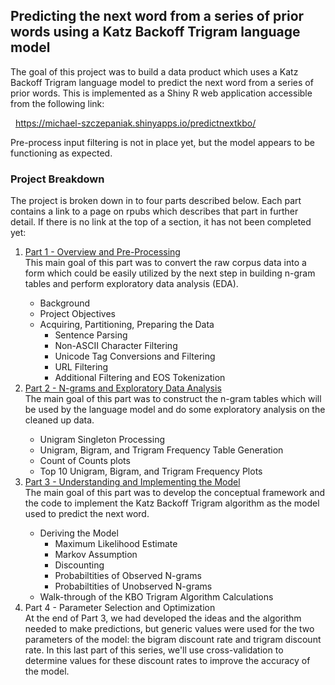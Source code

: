 ## Predicting the next word from a series of prior words using a Katz Backoff Trigram language model
The goal of this project was to build a data product which uses a Katz Backoff Trigram language model to predict the next word from a series of prior words.  This is implemented as a Shiny R web application accessible from the following link:

<span>&nbsp;&nbsp;</span><a href=https://michael-szczepaniak.shinyapps.io/predictnextword/>https://michael-szczepaniak.shinyapps.io/predictnextkbo/</a>

Pre-process input filtering is not in place yet, but the model appears to be functioning as expected.

### Project Breakdown
The project is broken down in to four parts described below.  Each part contains a link to a page on rpubs which describes that part in further detail.  If there is no link at the top of a section, it has not been completed yet:
<ol style="list-style-type: decimal">
<li><a href=http://rpubs.com/mszczepaniak/predictkbo1preproc>Part 1 - Overview and Pre-Processing</a></li>
This main goal of this part was to convert the raw corpus data into a form which could be easily utilized by the next step in building n-gram tables and perform exploratory data analysis (EDA).
  <ul>
  <li>Background</li>
  <li>Project Objectives</li>
  <li>Acquiring, Partitioning, Preparing the Data
    <ul>
      <li>Sentence Parsing</li>
      <li>Non-ASCII Character Filtering</li>
      <li>Unicode Tag Conversions and Filtering</li>
      <li>URL Filtering</li>
      <li>Additional Filtering and EOS Tokenization</li>
    </ul>
  </li>
  </ul>
<li><a href=http://rpubs.com/mszczepaniak/predictkbo2ngeda>Part 2 - N-grams and Exploratory Data Analysis</a></li>
The main goal of this part was to construct the n-gram tables which will be used by the language model and do some exploratory analysis on the cleaned up data.
  <ul>
    <li>Unigram Singleton Processing</li>
    <li>Unigram, Bigram, and Trigram Frequency Table Generation</li>
    <li>Count of Counts plots</li>
    <li>Top 10 Unigram, Bigram, and Trigram Frequency Plots</li>
  </ul>
<li><a href=http://rpubs.com/mszczepaniak/predictkbo3model>Part 3 - Understanding and Implementing the Model</a></li>
The main goal of this part was to develop the conceptual framework and the code to implement the Katz Backoff Trigram algorithm as the model used to predict the next word.
  <ul>
  <li>Deriving the Model
    <ul>
      <li>Maximum Likelihood Estimate</li>
      <li>Markov Assumption</li>
      <li>Discounting</li>
      <li>Probabiltities of Observed N-grams</li>
      <li>Probabiltities of Unobserved N-grams</li>
    </ul>
  </li>
  <li>Walk-through of the KBO Trigram Algorithm Calculations</li>
  </ul>
<li>Part 4 - Parameter Selection and Optimization</li>
At the end of Part 3, we had developed the ideas and the algorithm needed to make predictions, but generic values were used for the two parameters of the model: the bigram discount rate and trigram discount rate.  In this last part of this series, we'll use cross-validation to determine values for these discount rates to improve the accuracy of the model.
